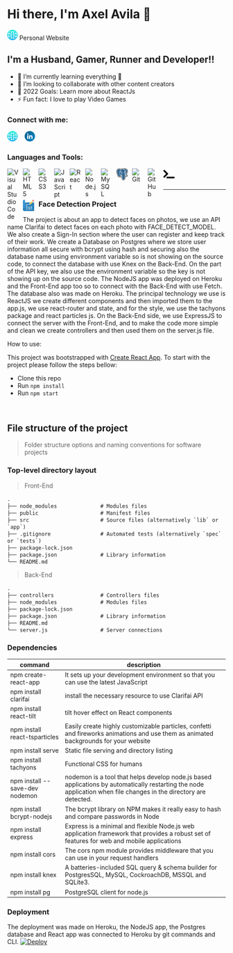 # Hi there, I'm Axel Avila 👋 

[![website](./src/components/Logo/globe.png)](http://axdev.me#gh-dark-mode-only) Personal Website

## I'm a Husband, Gamer, Runner and Developer!!

- 🌱 I’m currently learning everything 🤣
- 👯 I’m looking to collaborate with other content creators
- 🥅 2022 Goals: Learn more about ReactJs
- ⚡ Fun fact: I love to play Video Games

### Connect with me:

[![website](./src/components/Logo/globe.png)](http://axdev.me#gh-dark-mode-only)
&nbsp;&nbsp;
[![website](./src/components/Logo/linkedin.png)](https://www.linkedin.com/in/axel-fernando-%C3%A1vila-fernandez-817b03a7/)


### Languages and Tools:

<img align="left" alt="Visual Studio Code" width="26px" src="https://cdn.jsdelivr.net/gh/devicons/devicon/icons/vscode/vscode-original.svg" style="padding-right:10px;" />
<img align="left" alt="HTML5" width="26px" src="https://cdn.jsdelivr.net/gh/devicons/devicon/icons/html5/html5-original.svg" style="padding-right:10px;" />
<img align="left" alt="CSS3" width="26px" src="https://cdn.jsdelivr.net/gh/devicons/devicon/icons/css3/css3-original.svg" style="padding-right:10px;" />
<img align="left" alt="JavaScript" width="26px" src="https://cdn.jsdelivr.net/gh/devicons/devicon/icons/javascript/javascript-original.svg" style="padding-right:10px;" />
<img align="left" alt="React" width="26px" src="https://cdn.jsdelivr.net/gh/devicons/devicon/icons/react/react-original.svg" style="padding-right:10px;" />
<img align="left" alt="Node.js" width="26px" src="https://cdn.jsdelivr.net/gh/devicons/devicon/icons/nodejs/nodejs-original.svg" style="padding-right:10px;" />
<img align="left" alt="MySQL" width="26px" src="https://cdn.jsdelivr.net/gh/devicons/devicon/icons/mysql/mysql-original.svg" style="padding-right:10px;" />
<img align="left" alt="PostgreSql" width="26px" src="./src/components/Logo/PostgreSQL_logo.3colors.svg" style="padding-right:10px;" />
<img align="left" alt="Git" width="26px" src="https://cdn.jsdelivr.net/gh/devicons/devicon/icons/git/git-original.svg" style="padding-right:10px;" />
<img align="left" alt="GitHub" width="26px" src="https://user-images.githubusercontent.com/3369400/139447912-e0f43f33-6d9f-45f8-be46-2df5bbc91289.png" style="padding-right:10px;" />
<img align="left" alt="Terminal" width="26px" src="./src/components/Logo/right-arrow-angle-and-horizontal-down-line-code-signs.png" />


<br />
<br />

---

### <img align="left" alt="Visual Studio Code" width="26px" src="./src/components/Logo/blueprint.png" style="padding-right:10px;" />  Face Detection Project

The project is about an app to detect faces on photos, we use an API name Clarifai to detect faces on each photo with FACE_DETECT_MODEL. We also create a Sign-In section where the user can register and keep track of their work. We create a Database on Postgres where we store user information all secure with bcrypt using hash and securing also the database name using environment variable so is not showing on the source code, to connect the database with use Knex on the Back-End. On the part of the API key, we also use the environment variable so the key is not showing up on the source code. The NodeJS app was deployed on Heroku and the Front-End app too so to connect with the Back-End with use Fetch. The database also was made on Heroku. The principal technology we use is ReactJS we create different components and then imported them to the app.js, we use react-router and state, and for the style, we use the tachyons package and react particles js. On the Back-End side, we use ExpressJS to connect the server with the Front-End, and to make the code more simple and clean we create controllers and then used them on the server.js file.


How to use:

This project was bootstrapped with [Create React App](https://github.com/facebook/create-react-app).
To start with the project please follow the steps bellow:
- Clone this repo
- Run `npm install`
- Run `npm start`

<br />


 File structure of the project
-

> Folder structure options and naming conventions for software projects

### Top-level directory layout
> Front-End

    .
    ├── node_modules              # Modules files
    ├── public                    # Manifest files
    ├── src                       # Source files (alternatively `lib` or `app`)
    ├── .gitignore                # Automated tests (alternatively `spec` or `tests`)
    ├── package-lock.json
    ├── package.json              # Library information
    └── README.md

> Back-End

    .
    ├── controllers               # Controllers files
    ├── node_modules              # Modules files   
    ├── package-lock.json           
    ├── package.json              # Library information
    ├── README.md                 
    └── server.js                 # Server connections



### Dependencies
| command                              | description                                                                           |
| ------------------------------------ | ------------------------------------------------------------------------------------- |
| npm create-react-app                 | It sets up your development environment so that you can use the latest JavaScript     |
| npm install clarifai                 | install the necessary resource to use Clarifai API                                    |
| npm install react-tilt               | tilt hover effect on React components                                                 |
| npm install react-tsparticles        | Easily create highly customizable particles, confetti and fireworks animations and use them as animated backgrounds for your website                                |
| npm install serve                    | Static file serving and directory listing                                             |
| npm install tachyons                 | Functional CSS for humans                                                             |
| npm install --save-dev nodemon       | nodemon is a tool that helps develop node.js based applications by automatically restarting the node application when file changes in the directory are detected. |
| npm install bcrypt-nodejs            | The bcrypt library on NPM makes it really easy to hash and compare passwords in Node  |
| npm install express                  | Express is a minimal and flexible Node.js web application framework that provides a robust set of features for web and mobile applications                           |
| npm install cors                     | The cors npm module provides middleware that you can use in your request handlers     |
| npm install knex                     | A batteries-included SQL query & schema builder for PostgresSQL, MySQL, CockroachDB, MSSQL and SQLite3.                               |
| npm install pg                       | PostgreSQL client for node.js                                                         |

### Deployment

The deployment was made on Heroku, the NodeJS app, the Postgres database and React app was connected to Heroku by git commands and CLI.
[![Deploy](https://www.herokucdn.com/deploy/button.svg)](https://heroku.com/deploy)